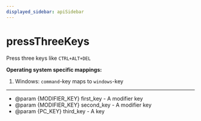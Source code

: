 ```yaml
---
displayed_sidebar: apiSidebar
---
```

# pressThreeKeys

<span class="theme-doc-version-badge badge badge--secondary"></span>

Press three keys like `CTRL+ALT+DEL`

**Operating system specific mappings:**
1. Windows: `command`-key maps to `windows`-key
---

   * @param {MODIFIER_KEY} first_key - A modifier key
   * @param {MODIFIER_KEY} second_key - A modifier key
   * @param {PC_KEY} third_key - A key
